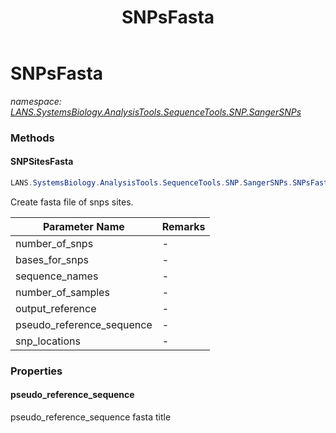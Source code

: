 ﻿---
title: SNPsFasta
---

# SNPsFasta
_namespace: [LANS.SystemsBiology.AnalysisTools.SequenceTools.SNP.SangerSNPs](N-LANS.SystemsBiology.AnalysisTools.SequenceTools.SNP.SangerSNPs.html)_





### Methods

#### SNPSitesFasta
```csharp
LANS.SystemsBiology.AnalysisTools.SequenceTools.SNP.SangerSNPs.SNPsFasta.SNPSitesFasta(System.Int32,System.String[]@,System.String[]@,System.Int32,System.Int32,System.String@,System.Int32[])
```
Create fasta file of snps sites.

|Parameter Name|Remarks|
|--------------|-------|
|number_of_snps|-|
|bases_for_snps|-|
|sequence_names|-|
|number_of_samples|-|
|output_reference|-|
|pseudo_reference_sequence|-|
|snp_locations|-|



### Properties

#### pseudo_reference_sequence
pseudo_reference_sequence fasta title
